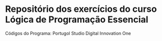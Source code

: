 # Repositório dos exercícios do curso Lógica de Programação Essencial
Códigos do Programa: Portugol Studio
Digital Innovation One
